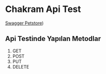 
# Chakram Api Test

[Swagger Petstore](https://petstore.swagger.io/))

## Api Testinde Yapılan Metodlar

1. GET
2. POST
3. PUT
4. DELETE
